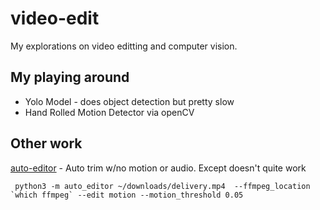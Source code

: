 # video-edit

My explorations on video editting and computer vision.

## My playing around

- Yolo Model - does object detection but pretty slow
- Hand Rolled Motion Detector via openCV

## Other work

[auto-editor](https://github.com/WyattBlue/auto-editor) - Auto trim w/no motion or audio. Except doesn't quite work

     python3 -m auto_editor ~/downloads/delivery.mp4  --ffmpeg_location `which ffmpeg` --edit motion --motion_threshold 0.05

